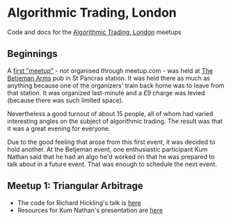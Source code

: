 # Algorithmic Trading, London

Code and docs for the [Algorithmic Trading, London](https://www.meetup.com/algorithmic-trading-london/) meetups

## Beginnings

A [first "meetup"](https://www.eventbrite.co.uk/e/algorithmic-trading-meet-greet-tickets-819926100037) - not organised through meetup.com - was held at [The Betjeman Arms](https://www.thebetjemanarms.co.uk/) pub in St Pancras station.  It was held there as much as anything because one of the organizers' train back home was to leave from that station.  It was organized last-minute and a £9 charge was levied (because there was such limited space).  

Nevertheless a good turnout of about 15 people, all of whom had varied interesting angles on the subject of algorithmic trading.  The result was that it was a great evening for everyone.

Due to the good feeling that arose from this first event, it was decided to hold another.  At the Betjeman event, one enthusiastic participant Kum Nathan said that he had an algo he'd worked on that he was prepared to talk about in a future event.  That was enough to schedule the next event.

## Meetup 1: Triangular Arbitrage

* The code for Richard Hickling's talk is [here](/meetup-1-triangular-arb/talk-1-profitview/)
* Resources for Kum Nathan's presentation are [here](/meetup-1-triangular-arb/talk-2-tri-arb/)